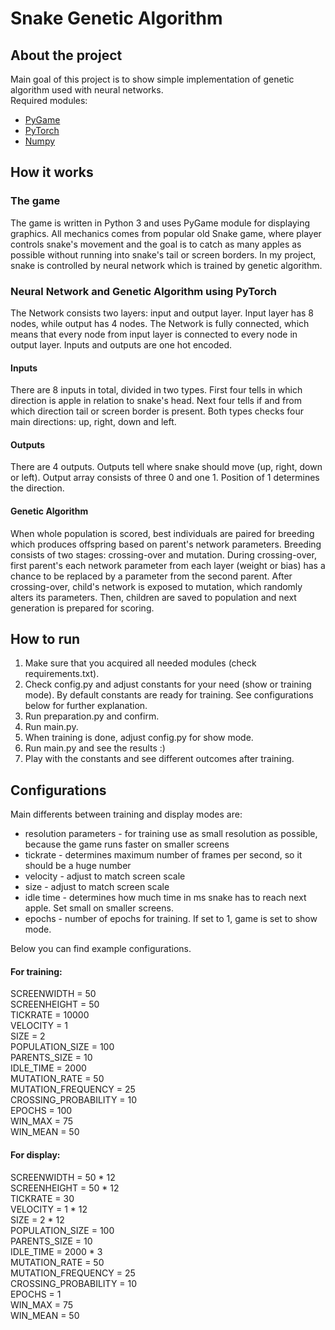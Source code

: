 # Snake Genetic Algorithm
## About the project
Main goal of this project is to show simple implementation of genetic algorithm used with neural networks.  
Required modules:
* [PyGame](https://www.pygame.org/)
* [PyTorch](https://pytorch.org/)
* [Numpy](https://numpy.org/)

## How it works
### The game
The game is written in Python 3 and uses PyGame module for displaying graphics. All mechanics comes from popular old Snake game, where player controls snake's movement and the goal is to catch as many apples as possible without running into snake's tail or screen borders. In my project, snake is controlled by neural network which is trained by genetic algorithm.  
### Neural Network and Genetic Algorithm using PyTorch
The Network consists two layers: input and output layer. Input layer has 8 nodes, while output has 4 nodes. The Network is fully connected, which means that every node from input layer is connected to every node in output layer. Inputs and outputs are one hot encoded.
#### Inputs
There are 8 inputs in total, divided in two types. First four tells in which direction is apple in relation to snake's head.
Next four tells if and from which direction tail or screen border is present. Both types checks four main directions: up, right, down and left.
#### Outputs
There are 4 outputs. Outputs tell where snake should move (up, right, down or left). Output array consists of three 0 and one 1. Position of 1 determines the direction.
#### Genetic Algorithm
When whole population is scored, best individuals are paired for breeding which produces offspring based on parent's network parameters. Breeding consists of two stages: crossing-over and mutation.
During crossing-over, first parent's each network parameter from each layer (weight or bias) has a chance to be replaced by a parameter from the second parent. After crossing-over, child's network is exposed to mutation, which randomly alters its parameters. Then, children are saved to population and next generation is prepared for scoring.
## How to run
1. Make sure that you acquired all needed modules (check requirements.txt).
2. Check config.py and adjust constants for your need (show or training mode). By default constants are ready for training. See configurations below for further explanation.
3. Run preparation.py and confirm.
4. Run main.py.
5. When training is done, adjust config.py for show mode.
6. Run main.py and see the results :)
7. Play with the constants and see different outcomes after training.

## Configurations
Main differents between training and display modes are: 
* resolution parameters - for training use as small resolution as possible, because the game runs faster on smaller screens
* tickrate -  determines maximum number of frames per second, so it should be a huge number
* velocity - adjust to match screen scale
* size - adjust to match screen scale
* idle time - determines how much time in ms snake has to reach next apple. Set small on smaller screens.
* epochs - number of epochs for training. If set to 1, game is set to show mode. 

Below you can find example configurations.
#### For training:
SCREENWIDTH = 50  
SCREENHEIGHT = 50  
TICKRATE = 10000  
VELOCITY = 1  
SIZE = 2  
POPULATION_SIZE = 100  
PARENTS_SIZE = 10  
IDLE_TIME = 2000  
MUTATION_RATE = 50  
MUTATION_FREQUENCY = 25  
CROSSING_PROBABILITY = 10  
EPOCHS = 100  
WIN_MAX = 75  
WIN_MEAN = 50  
#### For display:
SCREENWIDTH = 50 * 12  
SCREENHEIGHT = 50 * 12  
TICKRATE = 30  
VELOCITY = 1 * 12  
SIZE = 2 * 12  
POPULATION_SIZE = 100  
PARENTS_SIZE = 10  
IDLE_TIME = 2000 * 3  
MUTATION_RATE = 50  
MUTATION_FREQUENCY = 25  
CROSSING_PROBABILITY = 10  
EPOCHS = 1  
WIN_MAX = 75  
WIN_MEAN = 50  
